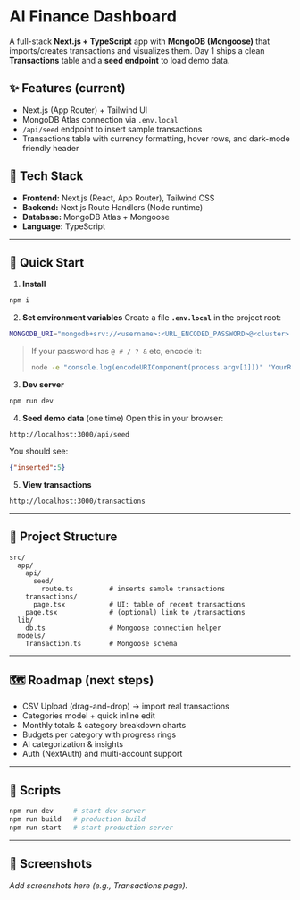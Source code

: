 # AI Finance Dashboard

A full-stack **Next.js + TypeScript** app with **MongoDB (Mongoose)** that imports/creates transactions and visualizes them. Day 1 ships a clean **Transactions** table and a **seed endpoint** to load demo data.

## ✨ Features (current)

* Next.js (App Router) + Tailwind UI
* MongoDB Atlas connection via `.env.local`
* `/api/seed` endpoint to insert sample transactions
* Transactions table with currency formatting, hover rows, and dark-mode friendly header

## 🧰 Tech Stack

* **Frontend:** Next.js (React, App Router), Tailwind CSS
* **Backend:** Next.js Route Handlers (Node runtime)
* **Database:** MongoDB Atlas + Mongoose
* **Language:** TypeScript

---

## 🚀 Quick Start

1. **Install**

```bash
npm i
```

2. **Set environment variables**
   Create a file **`.env.local`** in the project root:

```bash
MONGODB_URI="mongodb+srv://<username>:<URL_ENCODED_PASSWORD>@<cluster>.mongodb.net/finance?retryWrites=true&w=majority&appName=FinanceDashboard"
```

> If your password has `@ # / ? &` etc, encode it:
>
> ```bash
> node -e "console.log(encodeURIComponent(process.argv[1]))" 'YourRawPassword'
> ```

3. **Dev server**

```bash
npm run dev
```

4. **Seed demo data** (one time)
   Open this in your browser:

```
http://localhost:3000/api/seed
```

You should see:

```json
{"inserted":5}
```

5. **View transactions**

```
http://localhost:3000/transactions
```

---

## 📂 Project Structure

```
src/
  app/
    api/
      seed/
        route.ts         # inserts sample transactions
    transactions/
      page.tsx           # UI: table of recent transactions
    page.tsx             # (optional) link to /transactions
  lib/
    db.ts                # Mongoose connection helper
  models/
    Transaction.ts       # Mongoose schema
```

---

## 🗺️ Roadmap (next steps)

* CSV Upload (drag-and-drop) → import real transactions
* Categories model + quick inline edit
* Monthly totals & category breakdown charts
* Budgets per category with progress rings
* AI categorization & insights
* Auth (NextAuth) and multi-account support

---

## 📝 Scripts

```bash
npm run dev     # start dev server
npm run build   # production build
npm run start   # start production server
```

---

## 📸 Screenshots

*Add screenshots here (e.g., Transactions page).*
